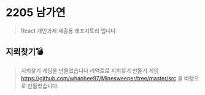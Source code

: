 # 2205 남가연
> React 개인과제 제출용 레포지토리 입니다

## 지뢰찾기💣

> 지뢰찾기 게임을 만들었습니다
> 리액트로 지뢰찾기 만들기 게임 https://github.com/whanhee97/Minesweeper/tree/master/src
을 바탕으로 만들었습니다.
